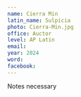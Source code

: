 ```yaml
---
name: Cierra Min
latin_name: Sulpicia
photo: Cierra-Min.jpg
office: Auctor
level: AP Latin
email: 
year: 2024
word: 
facebook: 
---
```


Notes necessary